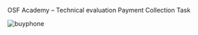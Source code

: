 
OSF Academy – Technical evaluation Payment Collection Task

![buyphone](https://user-images.githubusercontent.com/83495182/203168697-2a3b0e25-1d43-403a-8063-7fb6d28c5187.gif)

